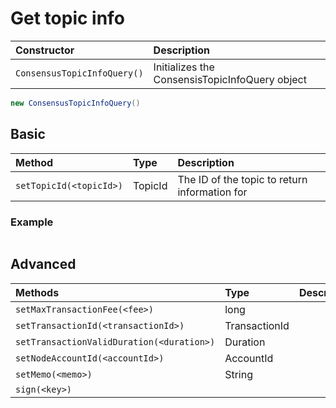 # Get topic info

| Constructor | Description |
| :--- | :--- |
| `ConsensusTopicInfoQuery()` | Initializes the ConsensisTopicInfoQuery object |

```java
new ConsensusTopicInfoQuery()
```

## Basic

| Method | Type | Description |
| :--- | :--- | :--- |
| `setTopicId(<topicId>)` | TopicId | The ID of the topic to return information for |

### Example

```java

```

## Advanced

| Methods | Type | Description |
| :--- | :--- | :--- |
| `setMaxTransactionFee(<fee>)` | long |  |
| `setTransactionId(<transactionId>)` | TransactionId |  |
| `setTransactionValidDuration(<duration>)` | Duration |  |
| `setNodeAccountId(<accountId>)` | AccountId |  |
| `setMemo(<memo>)` | String |  |
| `sign(<key>)` |  |  |

